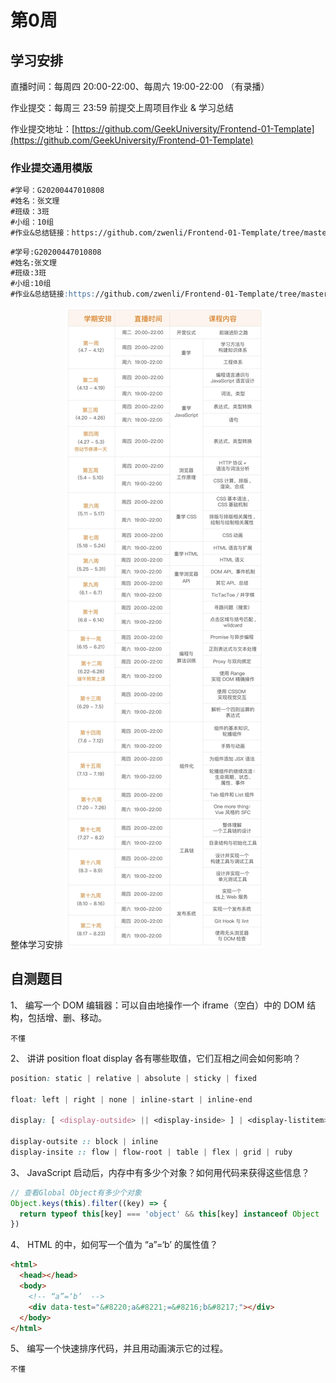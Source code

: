 # 第0周

## 学习安排

直播时间：每周四 20:00-22:00、每周六 19:00-22:00 （有录播）

作业提交：每周三 23:59 前提交上周项目作业 & 学习总结

作业提交地址：[https://github.com/GeekUniversity/Frontend-01-Template](https://github.com/GeekUniversity/Frontend-01-Template)

### 作业提交通用模版

```md
#学号：G20200447010808
#姓名：张文理
#班级：3班
#小组：10组
#作业&总结链接：https://github.com/zwenli/Frontend-01-Template/tree/master/week01
```

```md
#学号:G20200447010808
#姓名:张文理
#班级:3班
#小组:10组
#作业&总结链接:https://github.com/zwenli/Frontend-01-Template/tree/master/week01
```

整体学习安排
![整体学习安排](./整体学习安排.png)

## 自测题目

1、 编写一个 DOM 编辑器：可以自由地操作一个 iframe（空白）中的 DOM 结构，包括增、删、移动。

```
不懂
```

2、 讲讲 position float display 各有哪些取值，它们互相之间会如何影响？

```css
position: static | relative | absolute | sticky | fixed

float: left | right | none | inline-start | inline-end

display: [ <display-outside> || <display-inside> ] | <display-listitem> | <display-internal> | <display-box> | <display-legacy>

display-outsite :: block | inline
display-insite :: flow | flow-root | table | flex | grid | ruby
```

3、 JavaScript 启动后，内存中有多少个对象？如何用代码来获得这些信息？

```js
// 查看Global Object有多少个对象
Object.keys(this).filter((key) => {
  return typeof this[key] === 'object' && this[key] instanceof Object
})

```

4、 HTML 的中，如何写一个值为 “a”=‘b’ 的属性值？

```html
<html>
  <head></head>
  <body>
    <!-- “a”=‘b’  -->
    <div data-test="&#8220;a&#8221;=&#8216;b&#8217;"></div>
  </body>
</html>
```

5、 编写一个快速排序代码，并且用动画演示它的过程。

```
不懂
```

